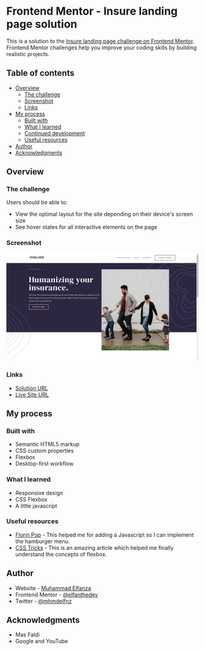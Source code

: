 # Frontend Mentor - Insure landing page solution

This is a solution to the [Insure landing page challenge on Frontend Mentor](https://www.frontendmentor.io/challenges/insure-landing-page-uTU68JV8). Frontend Mentor challenges help you improve your coding skills by building realistic projects. 

## Table of contents

- [Overview](#overview)
  - [The challenge](#the-challenge)
  - [Screenshot](#screenshot)
  - [Links](#links)
- [My process](#my-process)
  - [Built with](#built-with)
  - [What I learned](#what-i-learned)
  - [Continued development](#continued-development)
  - [Useful resources](#useful-resources)
- [Author](#author)
- [Acknowledgments](#acknowledgments)

## Overview

### The challenge

Users should be able to:

- View the optimal layout for the site depending on their device's screen size
- See hover states for all interactive elements on the page

### Screenshot

![](assets/images/screenshot.png)

### Links

- [Solution URL](https://www.frontendmentor.io/solutions/insure-landing-page-hVftnOquP)
- [Live Site URL](https://insure-landing-page-khaki.vercel.app/)

## My process

### Built with

- Semantic HTML5 markup
- CSS custom properties
- Flexbox
- Desktop-first workflow

### What I learned

- Responsive design
- CSS Flexbox
- A little javascript

### Useful resources

- [Florin Pop](https://www.youtube.com/watch?v=9HVKR_hK0nY&list=WL&index=35) - This helped me for adding a Javascript so I can implement the hamburger menu.
- [CSS Tricks](https://css-tricks.com/snippets/css/a-guide-to-flexbox/#background) - This is an amazing article which helped me finally understand the concepts of flexbox.

## Author

- Website - [Muhammad Elfanza](https://www.instagram.com/elfanthedev)
- Frontend Mentor - [@elfanthedev](https://www.frontendmentor.io/profile/elfanthedev)
- Twitter - [@mhmdelfnz](https://www.twitter.com/mhmdelfnz)

## Acknowledgments

- Mas Faldi
- Google and YouTube